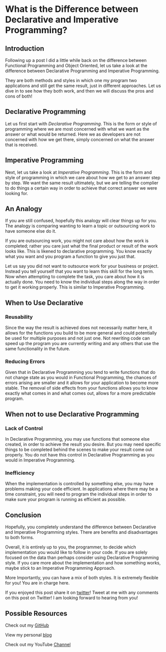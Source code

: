 # What is the Difference between Declarative and Imperative Programming?## IntroductionFollowing up a post I did a little while back on the difference between Functional Programming and Object Oriented, let us take a look at the difference between Declarative Programming and Imperative Programming.They are both methods and styles in which one my program two applications and still get the same result, just in different approaches.  Let us dive in to see how they both work, and then we will discuss the pros and cons of both!## Declarative ProgrammingLet us first start with *Declarative Programming*.  This is the form or style of programming where we are most concerned with what we want as the answer or what would be returned.  Here we as developers are not concerned with how we get there, simply concerned on what the answer that is received.## Imperative ProgrammingNext, let us take a look at *Imperative Programming*.  This is the form and style of programming in which we care about how we get to an answer step by step.  We want the same result ultimately, but we are telling the complier to do things a certain way in order to achieve that correct answer we were looking for.  ## An Analogy If you are still confused, hopefully this analogy will clear things up for you.  The analogy is comparing wanting to learn a topic or outsourcing work to have someone else do it.If you are outsourcing work, you might not care about how the work is completed; rather you care just what the final product or result of the work looks like.  This is likened to declarative programming.  You know exactly what you want and you program a function to give you just that.Let us say you did not want to outsource work for your business or project.  Instead you tell yourself that you want to learn this skill for the long term.  Now when attempting to complete the task, you care about how it is actually done.  You need to know the individual steps along the way in order to get it working properly.  This is similar to Imperative Programming.## When to Use Declarative### ReusabilitySince the way the result is achieved does not necessarily matter here, it allows for the functions you build to be more general and could potentially be used for multiple purposes and not just one. Not rewriting code can speed up the program you are currently writing and any others that use the same functionality in the future.### Reducing ErrorsGiven that in Declarative Programming you tend to write functions that do not change state as you would in Functional Programming, the chances of errors arising are smaller and it allows for your application to become more stable.  The removal of side effects from your functions allows you to know exactly what comes in and what comes out, allows for a more predictable program.## When not to use Declarative Programming### Lack of ControlIn Declarative Programming, you may use functions that someone else created, in order to achieve the result you desire.  But you may need specific things to be completed behind the scenes to make your result come out properly.  You do not have this control in Declarative Programming as you would in Imperative Programming.### InefficiencyWhen the implementation is controlled by something else, you may have problems making your code efficient.  In applications where there may be a time constraint, you will need to program the individual steps in order to make sure your program is running as efficient as possible.## Conclusion Hopefully, you completely understand the difference between Declarative and Imperative Programming styles.  There are benefits and disadvantages to both forms. 
Overall, it is entirely up to you, the programmer,  to decide which implementation you would like to follow in your code.  If you are solely focused on the data than perhaps consider using Declarative Programming style.  If you care more about the implementation and how something works, maybe stick to an Imperative Programming Approach. More Importantly, you can have a mix of both styles.  It is extremely flexible for you! You are in charge here.If you enjoyed this post share it on [twitter][twit]! Tweet at me with any comments on this post on Twitter! I am looking forward to hearing from you!## Possible ResourcesCheck out my [GitHub][mainGit]View my personal [blog][pblog]Check out my YouTube [Channel][youtube][twit]: https://twitter.com/[mainGit]: https://github.com/acucciniello/[pblog]: http://www.acucciniello.com/[youtube]: https://www.youtube.com/channel/UC8icMMql5SjCaXXMvILGIUA